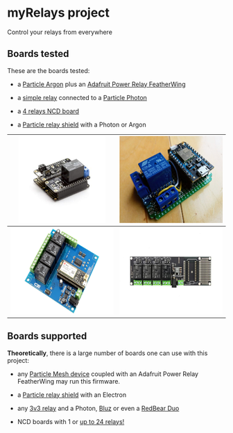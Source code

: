 # myRelays project
Control your relays from everywhere

## Boards tested

These are the boards tested:

* a [Particle Argon](https://store.particle.io/products/argon) plus an [Adafruit Power Relay FeatherWing](https://store.particle.io/products/adafruit-power-relay)

* a [simple relay](https://wiki.wemos.cc/products:d1_mini_shields:relay_shield) connected to a [Particle Photon](https://store.particle.io/products/photon)

* a [4 relays NCD board](https://store.ncd.io/product/4-channel-general-purpose-spdt-relay-shield-4-gpio-with-iot-interface/)

* a [Particle relay shield](https://store.particle.io/products/relay-shield) with a Photon or Argon


<table style="width:100%">
  <tr>
    <th><img src="https://github.com/gusgonnet/myRelays/blob/master/images/featherRelayArgon.jpg" height="200" /></th>
    <th><img src="https://github.com/gusgonnet/myRelays/blob/master/images/IMG_20181028_151254.jpg" height="200" /></th> 
  </tr>
  <tr>
    <th><img src="https://github.com/gusgonnet/myRelays/blob/master/images/ncdRelaysBoard.png" height="200" /></th>
    <th><img src="https://github.com/gusgonnet/myRelays/blob/master/images/particleRelayShield.jpg" height="200" /></th>
  </tr>
</table>

## Boards supported

**Theoretically**, there is a large number of boards one can use with this project:

* any [Particle Mesh device](https://store.particle.io/collections/mesh) coupled with an Adafruit Power Relay FeatherWing may run this firmware.

* a [Particle relay shield](https://store.particle.io/products/relay-shield) with an Electron

* any [3v3 relay](https://www.ebay.com/sch/i.html?_nkw=3v+relay+arduino&_trksid=m194) and a Photon, [Bluz](https://bluz.io/) or even a [RedBear Duo](https://store.particle.io/products/redbear-duo)

* NCD boards with 1 or [up to 24 relays!](https://store.ncd.io/product/24-channel-general-purpose-spdt-relay-shield-8-gpio-with-iot-interface/)









